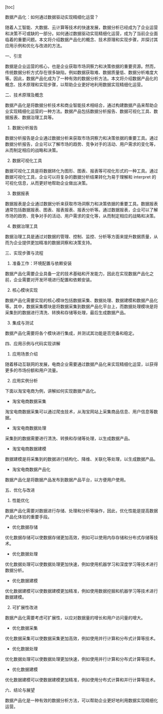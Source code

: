 
[toc]                    
                
                
数据产品化：如何通过数据驱动实现精细化运营？

随着人工智能、大数据、云计算等技术的快速发展，数据分析已经成为了企业运营和决策不可或缺的一部分。如何通过数据驱动实现精细化运营，成为了当前企业面临着的重要问题。本文将介绍数据产品化的概念、技术原理和实现步骤，并探讨其应用示例和优化与改进的方法。

一、引言

数据是企业运营的核心，也是企业获取市场洞察力和决策依据的重要资源。然而，传统数据分析方式存在很多缺陷，例如数据获取难、数据质量低、数据分析难度大等。因此，数据产品化成为了一种有效的数据分析方法。本文将介绍数据产品化的概念、技术原理和实现步骤，以帮助企业更好地利用数据实现精细化运营。

二、技术原理及概念

数据产品化是将数据分析技术和商业智能技术相结合，通过构建数据产品来帮助企业实现精细化运营的一种方法。数据产品包括数据分析报告、数据可视化工具、数据报表、数据治理工具等。

1. 数据分析报告

数据分析报告是企业通过数据分析来获取市场洞察力和决策依据的重要工具。通过数据分析报告，企业可以了解市场的趋势、竞争对手的活动、用户需求的变化等，从而制定相应的战略和决策。

2. 数据可视化工具

数据可视化工具是将数据转化为图形、图表、报表等可视化形式的一种工具。通过数据可视化工具，企业可以将复杂的数据分析结果转化为易于理解和 interpret 的可视化信息，从而更好地帮助企业做出决策。

3. 数据报表

数据报表是企业通过数据分析来获取市场洞察力和决策依据的重要工具。数据报表通常包括数据报表、图表、报表报表、报表分析等。通过数据报表，企业可以了解市场的趋势、竞争对手的活动、用户需求的变化等，从而制定相应的战略和决策。

4. 数据治理工具

数据治理工具是通过对数据的管理、控制、监控、分析等方面来提升数据质量，从而为企业提供更加精准的数据洞察和决策支持。

三、实现步骤与流程

1. 准备工作：环境配置与依赖安装

数据产品化需要企业具备一定的技术基础和开发能力，因此在实现数据产品化之前，企业需要对开发环境进行配置和依赖安装。

2. 核心模块实现

数据产品化需要实现的核心模块包括数据采集、数据处理、数据建模和数据产品化等。其中，数据采集模块是将数据采集到数据产品化平台上，而数据处理模块是将采集到的数据进行清洗、转换和存储等处理，最后生成数据产品。

3. 集成与测试

数据产品化需要将各个模块进行集成，并测试其功能是否完备和稳定。

四、应用示例与代码实现讲解

1. 应用场景介绍

随着移动互联网的发展，电商企业需要通过数据产品化来实现精细化运营，以获得更多的市场份额和用户流量。

2. 应用实例分析

下面以淘宝电商为例，讲解如何实现数据产品化。

- 淘宝电商数据采集

淘宝电商数据采集可以通过爬虫技术，从淘宝网站上采集商品信息、用户信息等数据。

- 淘宝电商数据处理

采集到的数据需要进行清洗、转换和存储等处理，以生成数据产品。

- 淘宝电商数据建模

数据建模是将采集到的数据进行结构化、降维、关联化等处理，以生成数据产品。

- 淘宝电商数据产品化

数据产品化是将数据产品发布到数据产品平台，以方便用户使用。

五、优化与改进

1. 性能优化

数据产品化需要对数据进行存储、处理和分析等操作，因此，优化性能是提高数据产品化体验的重要手段。

- 优化数据存储

优化数据存储可以使数据存储更加高效，例如可以使用内存存储和分布式存储等技术。

- 优化数据处理

优化数据处理可以使数据处理更加快速，例如使用机器学习和深度学习等技术进行数据分析。

- 优化数据建模

优化数据建模可以使数据建模更加精准，例如使用数据挖掘和机器学习等技术进行数据建模。

2. 可扩展性改进

数据产品化需要考虑可扩展性，以应对数据量的增长和用户访问量的增大。

- 优化数据采集

优化数据采集可以使数据采集更加高效，例如使用并行计算和分布式计算等技术。

- 优化数据处理

优化数据处理可以使数据处理更加快速，例如使用并行计算和分布式计算等技术。

- 优化数据建模

优化数据建模可以使数据建模更加精准，例如使用分布式计算和并行计算等技术。

六、结论与展望

数据产品化是一种有效的数据分析方法，可以帮助企业更好地利用数据实现精细化运营。

